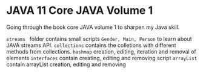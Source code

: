 # JAVA 11 Core JAVA Volume 1 
Going through the book core JAVA volume 1 to sharpen my Java skill.

```streams ``` folder contains small scripts ```Gender, Main, Person``` to learn about JAVA streams API.
``` collections ``` contains the colletions with different methods from collections.
```hashmap``` creation, editing, iteration and removal of elements
``` interfaces ``` contain creating, editing and removing script 
```arrayList``` contain arrayList creation, editing and removing 


